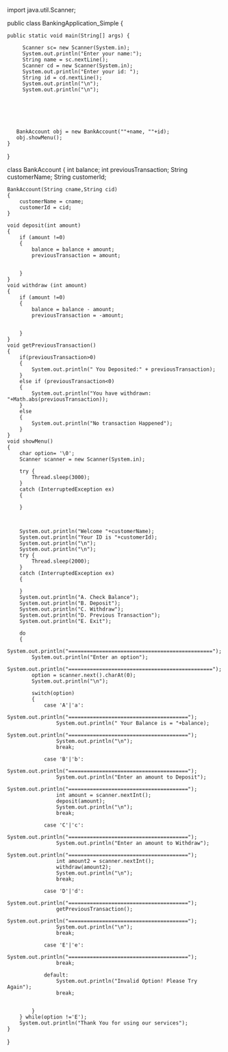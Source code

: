 import java.util.Scanner;

public class BankingApplication_Simple {

    
    public static void main(String[] args) {
        
         Scanner sc= new Scanner(System.in);
         System.out.println("Enter your name:");
         String name = sc.nextLine();
         Scanner cd = new Scanner(System.in);
         System.out.println("Enter your id: ");
         String id = cd.nextLine();
         System.out.println("\n");
         System.out.println("\n");
         
         
         
         
         

       BankAccount obj = new BankAccount(""+name, ""+id);
       obj.showMenu();
    }
    
}

class BankAccount
{
    int balance;
    int previousTransaction;
    String customerName;
    String customerId;
    
    BankAccount(String cname,String cid)
    {
        customerName = cname;
        customerId = cid;
    }
    
    void deposit(int amount)
    {
        if (amount !=0)
        {
            balance = balance + amount;
            previousTransaction = amount;
            
            
        }
    }
    void withdraw (int amount)
    {
        if (amount !=0)
        {
            balance = balance - amount;
            previousTransaction = -amount;
            
            
        }
    }
    void getPreviousTransaction()
    {
        if(previousTransaction>0)
        {
            System.out.println(" You Deposited:" + previousTransaction);
        }
        else if (previousTransaction<0)
        {
            System.out.println("You have withdrawn: "+Math.abs(previousTransaction));
        }
        else
        {
            System.out.println("No transaction Happened");
        }
    }
    void showMenu()
    {
        char option= '\0';
        Scanner scanner = new Scanner(System.in);
        
        try {
			Thread.sleep(3000);
		}
		catch (InterruptedException ex) 
		{ 
			
		}

		
       
        System.out.println("Welcome "+customerName);
        System.out.println("Your ID is "+customerId);
        System.out.println("\n");
        System.out.println("\n");
        try {
			Thread.sleep(2000);
		}
		catch (InterruptedException ex) 
		{ 
			
		}
        System.out.println("A. Check Balance");
        System.out.println("B. Deposit");
        System.out.println("C. Withdraw");
        System.out.println("D. Previous Transaction");
        System.out.println("E. Exit");
        
        do
        {
            System.out.println("===============================================");
            System.out.println("Enter an option");
            System.out.println("===============================================");
            option = scanner.next().charAt(0);
            System.out.println("\n");
            
            switch(option)
            {
                case 'A'|'a':
                    System.out.println("=======================================");
                    System.out.println(" Your Balance is = "+balance);
                    System.out.println("=======================================");
                    System.out.println("\n");
                    break;
                    
                case 'B'|'b':
                    System.out.println("=======================================");
                    System.out.println("Enter an amount to Deposit");
                    System.out.println("=======================================");
                    int amount = scanner.nextInt();
                    deposit(amount);
                    System.out.println("\n");
                    break;
                    
                case 'C'|'c':
                    System.out.println("=======================================");
                    System.out.println("Enter an amount to Withdraw");
                    System.out.println("=======================================");
                    int amount2 = scanner.nextInt();
                    withdraw(amount2);
                    System.out.println("\n");
                    break;
                    
                case 'D'|'d':
                    System.out.println("=======================================");
                    getPreviousTransaction();
                    System.out.println("=======================================");
                    System.out.println("\n");
                    break;
                    
                case 'E'|'e':
                    System.out.println("=======================================");
                    break;
                    
                default:
                    System.out.println("Invalid Option! Please Try Again");
                    break;
                    
                    
            }
        } while(option !='E');
        System.out.println("Thank You for using our services");
    }       
}

    
    
    
